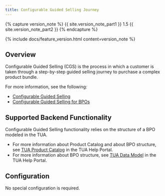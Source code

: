 ```yaml
---
title: Configurable Guided Selling Journey
---
```


{% capture version_note %}
{{ site.version_note_part1 }} 1.5 {{ site.version_note_part2 }}
{% endcapture %}

{% include docs/feature_version.html content=version_note %}

## Overview

Configurable Guided Selling (CGS) is the process in which a customer is taken through a step-by-step guided selling journey to purchase a complex product bundle. 

For more information, see the following:
- [Configurable Guided Selling](https://help.sap.com/viewer/32f0086927f44c9ab1199f1dab8833cd/2007/en-US/fa22e16db2524c0bb9b12c6102ba1b5d.html)
- [Configurable Guided Selling for BPOs](https://help.sap.com/viewer/32f0086927f44c9ab1199f1dab8833cd/2007/en-US/464d4b03d91442e9ac95f69808895a39.html)

## Supported Backend Functionality

Configurable Guided Selling functionality relies on the structure of a BPO modeled in the TUA.
- For more information about Product Catalog and about BPO structure, see [TUA Product Catalog](https://help.sap.com/viewer/32f0086927f44c9ab1199f1dab8833cd/2007/en-US/552515309dd545e7b7878eb081b56453.html) in the TUA Help Portal.
- For more information about BPO structure, see [TUA Data Model](https://help.sap.com/viewer/c762d9007c5c4f38bafbe4788446983e/2007/en-US/8e39b671bd224dd9aa59d77890223cf4.html) in the TUA Help Portal.

## Configuration

No special configuration is required.
